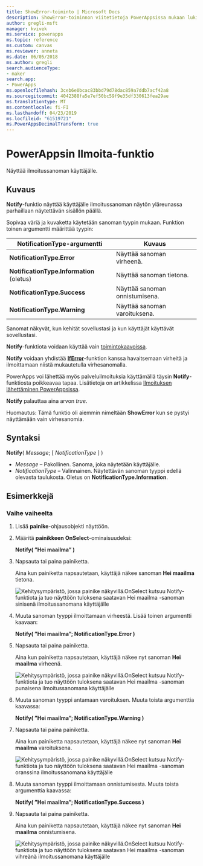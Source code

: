 ```yaml
---
title: ShowError-toiminto | Microsoft Docs
description: ShowError-toiminnon viitetietoja PowerAppsissa mukaan lukien syntaksi ja esimerkkejä
author: gregli-msft
manager: kvivek
ms.service: powerapps
ms.topic: reference
ms.custom: canvas
ms.reviewer: anneta
ms.date: 06/05/2018
ms.author: gregli
search.audienceType:
- maker
search.app:
- PowerApps
ms.openlocfilehash: 3ceb6e0bcac83bbd79d78dac859a7ddb7acf42a8
ms.sourcegitcommit: 4042388fa5e7ef50bc59f9e35df330613fea29ae
ms.translationtype: MT
ms.contentlocale: fi-FI
ms.lasthandoff: 04/23/2019
ms.locfileid: "61519721"
ms.PowerAppsDecimalTransform: true
---
```

# <a name="notify-function-in-powerapps"></a>PowerAppsin Ilmoita-funktio
Näyttää ilmoitussanoman käyttäjälle.

## <a name="description"></a>Kuvaus
**Notify**-funktio näyttää käyttäjälle ilmoitussanoman näytön yläreunassa parhaillaan näytettävän sisällön päällä.  

Sopivaa väriä ja kuvaketta käytetään sanoman tyypin mukaan.   Funktion toinen argumentti määrittää tyypin:

| NotificationType-argumentti | Kuvaus |
| --- | --- |
| **NotificationType.Error** | Näyttää sanoman virheenä. |
| **NotificationType.Information** (oletus) | Näyttää sanoman tietona.  |
| **NotificationType.Success** | Näyttää sanoman onnistumisena. |
| **NotificationType.Warning** | Näyttää sanoman varoituksena. |

Sanomat näkyvät, kun kehität sovellustasi ja kun käyttäjät käyttävät sovellustasi.

**Notify**-funktiota voidaan käyttää vain [toimintokaavoissa](../working-with-formulas-in-depth.md).

**Notify** voidaan yhdistää [**IfError**](function-iferror.md)-funktion kanssa havaitsemaan virheitä ja ilmoittamaan niistä mukautetulla virhesanomalla.

PowerApps voi lähettää myös palveluilmoituksia käyttämällä täysin **Notify**-funktiosta poikkeavaa tapaa.  Lisätietoja on artikkelissa [Ilmoituksen lähettäminen PowerAppsissa](../add-notifications.md).

**Notify** palauttaa aina arvon *true*.

Huomautus: Tämä funktio oli aiemmin nimeltään **ShowError** kun se pystyi näyttämään vain virhesanomia.

## <a name="syntax"></a>Syntaksi
**Notify**( *Message*; [ *NotificationType* ] )

* *Message* – Pakollinen.  Sanoma, joka näytetään käyttäjälle.
* *NotificationType* – Valinnainen.  Näytettävän sanoman tyyppi edellä olevasta taulukosta.  Oletus on **NotificationType.Information**.  

## <a name="examples"></a>Esimerkkejä

### <a name="step-by-step"></a>Vaihe vaiheelta

1. Lisää **painike**-ohjausobjekti näyttöön.

2. Määritä **painikkeen** **OnSelect**-ominaisuudeksi:

    **Notify( ”Hei maailma” )**

3. Napsauta tai paina painiketta.  

    Aina kun painiketta napsautetaan, käyttäjä näkee sanoman **Hei maailma** tietona.

    ![Kehitysympäristö, jossa painike näkyvillä.OnSelect kutsuu Notify-funktiota ja tuo näyttöön tuloksena saatavan Hei maailma -sanoman sinisenä ilmoitussanomana käyttäjälle](media/function-showerror/hello-world.png)

4. Muuta sanoman tyyppi ilmoittamaan virheestä.  Lisää toinen argumentti kaavaan:

    **Notify( ”Hei maailma”; NotificationType.Error )**

5. Napsauta tai paina painiketta.

    Aina kun painiketta napsautetaan, käyttäjä näkee nyt sanoman **Hei maailma** virheenä.

    ![Kehitysympäristö, jossa painike näkyvillä.OnSelect kutsuu Notify-funktiota ja tuo näyttöön tuloksena saatavan Hei maailma -sanoman punaisena ilmoitussanomana käyttäjälle](media/function-showerror/hello-world-error.png)

4. Muuta sanoman tyyppi antamaan varoituksen.  Muuta toista argumenttia kaavassa:

    **Notify( ”Hei maailma”; NotificationType.Warning )**

5. Napsauta tai paina painiketta.

    Aina kun painiketta napsautetaan, käyttäjä näkee nyt sanoman **Hei maailma** varoituksena.

    ![Kehitysympäristö, jossa painike näkyvillä.OnSelect kutsuu Notify-funktiota ja tuo näyttöön tuloksena saatavan Hei maailma -sanoman oranssina ilmoitussanomana käyttäjälle](media/function-showerror/hello-world-warning.png)

4. Muuta sanoman tyyppi ilmoittamaan onnistumisesta.  Muuta toista argumenttia kaavassa:

    **Notify( ”Hei maailma”; NotificationType.Success )**

5. Napsauta tai paina painiketta.

    Aina kun painiketta napsautetaan, käyttäjä näkee nyt sanoman **Hei maailma** onnistumisena.

    ![Kehitysympäristö, jossa painike näkyvillä.OnSelect kutsuu Notify-funktiota ja tuo näyttöön tuloksena saatavan Hei maailma -sanoman vihreänä ilmoitussanomana käyttäjälle](media/function-showerror/hello-world-success.png)
